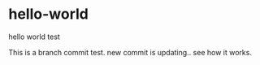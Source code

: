 # hello-world
hello world test

This is a branch commit test.
new commit is updating..
see how it works.
